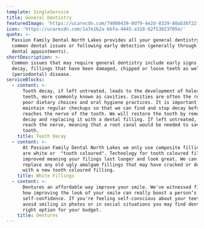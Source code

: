 ```yaml
---
template: SingleService
title: General Dentistry
featuredImage: 'https://ucarecdn.com/74000439-0df9-4e2d-8329-80ab38f22fb3/'
icon: 'https://ucarecdn.com/1a7e1b2a-bbfa-4445-a318-62f53823705e/'
quote: >-
  Passion Family Dental North Lakes provides all your general dentistry for
  common dental issues or following early detection (generally through regular
  dental appointments).
shortDescription: >-
  Common issues that may require general dentistry include early signs of tooth
  decay, fillings that have been damaged, chipped or loose teeth as well as gum
  (periodontal) disease. 
serviceBlocks:
  - content: >-
      Tooth decay, if left untreated, leads to the development of holes in the
      teeth, more commonly known as cavities. Cavities are often the result of
      poor dietary choices and oral hygiene practices. It is important to
      maintain regular checkups so that we can find and stop decay before it
      reaches the nerve of the tooth. We will restore the tooth by removing the
      decay and replacing it with a dental filling. If left untreated, decay may
      reach the nerve, meaning that a root canal would be needed to save the
      tooth.
    title: Tooth Decay
  - content: >-
      At Passion Family Dental North Lakes we only use composite fillings which
      are white or  "tooth coloured". Technology for tooth coloured fillings has
      improved meaning your filings last longer and look great. We can also
      replace any old ugly amalgam fillings that may have cracked or decayed,
      with a new tooth coloured filling.
    title: White Fillings
  - content: >-
      Dentures an affordable way improve your smile. We've witnessed firsthand
      how improving the look of your smile can really boost a person’s
      self-confidence. If you're feeling self-conscious about your teeth and
      avoid smiling in photos or in social situations you may find dentures the
      right option for your budget.
    title: Dentures
---
```


